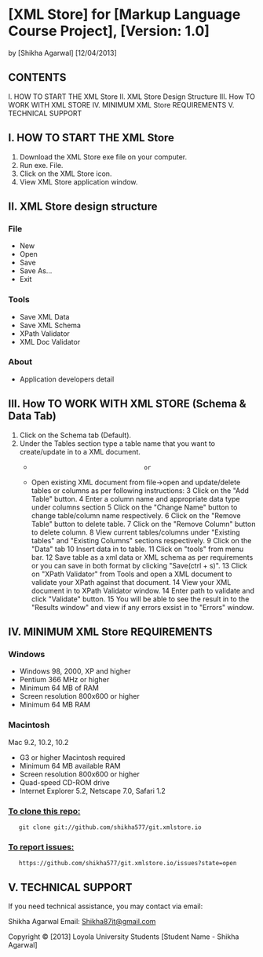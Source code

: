 [XML Store] for [Markup Language Course Project], [Version: 1.0]
============================
by [Shikha Agarwal]
[12/04/2013]



## CONTENTS

I.   HOW TO START THE XML Store
II.  XML Store Design Structure	
III. How TO WORK WITH XML STORE
IV.  MINIMUM XML Store REQUIREMENTS
V.   TECHNICAL SUPPORT


## I. HOW TO START THE XML Store 


1. Download the XML Store exe file on your computer.
2. Run exe. File.
3. Click on the XML Store icon.
4. View XML Store application window.

## II. XML Store design structure
  
### File

* New
* Open
* Save
* Save As...
* Exit

### Tools

* Save XML Data
* Save XML Schema
* XPath Validator 
* XML Doc Validator

### About

* Application developers detail


## III. How TO WORK WITH XML STORE (Schema & Data Tab)

1. Click on the Schema tab (Default).
2. Under the Tables section type a table name that you want to create/update in to a XML document.
   *                                     or
   * Open existing XML document from file->open and update/delete tables or columns as per following instructions:
3  Click on the "Add Table" button.
4  Enter a column name and appropriate data type under columns section
5  Click on the "Change Name" button to change table/column name respectively.
6  Click on the "Remove Table" button to delete table.
7  Click on the "Remove Column" button to delete column.
8  View current tables/columns under "Existing tables" and "Existing Columns" sections respectively. 
9  Click on the "Data" tab 
10 Insert data in to table.
11 Click on "tools" from menu bar.
12 Save table as a xml data or XML schema as per requirements or you can save in both format by clicking "Save(ctrl + s)".
13 Click on "XPath Validator" from Tools and open a XML document to validate your XPath against that document.
14 View your XML document in to XPath Validator window.
14 Enter path to validate and click "Validate" button.
15 You will be able to see the result in to the "Results window" and view if any errors exsist in to "Errors" window. 
 

## IV. MINIMUM XML Store REQUIREMENTS 


### Windows
* Windows 98, 2000, XP and higher
* Pentium 366 MHz or higher 
* Minimum 64 MB of RAM
* Screen resolution 800x600 or higher
* Minimum 64 MB RAM


### Macintosh
Mac 9.2, 10.2, 10.2
* G3 or higher Macintosh required
* Minimum 64 MB available RAM 
* Screen resolution 800x600 or higher
* Quad-speed CD-ROM drive 
* Internet Explorer 5.2, Netscape 7.0, Safari 1.2



### [To clone this repo:](https://github.com/shikha577/git.xmlstore.io) 
       git clone git://github.com/shikha577/git.xmlstore.io
  
  
  
### [To report issues:](https://github.com/shikha577/git.xmlstore.io/issues?state=open)

       https://github.com/shikha577/git.xmlstore.io/issues?state=open
      
## V. TECHNICAL SUPPORT 

If you need technical assistance, you may contact via email:

 Shikha Agarwal Email: Shikha87it@gmail.com

Copyright © [2013] Loyola University Students [Student Name - Shikha Agarwal]


